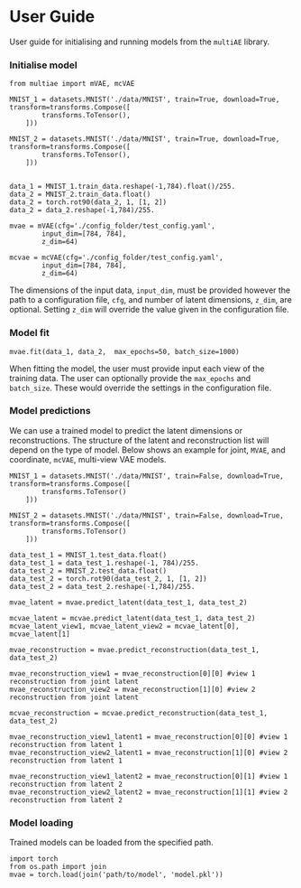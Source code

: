 # User Guide

User guide for initialising and running models from the ```multiAE``` library. 

### Initialise model 

```
from multiae import mVAE, mcVAE

MNIST_1 = datasets.MNIST('./data/MNIST', train=True, download=True, transform=transforms.Compose([
        transforms.ToTensor(),
    ]))

MNIST_2 = datasets.MNIST('./data/MNIST', train=True, download=True, transform=transforms.Compose([
        transforms.ToTensor(),
    ]))


data_1 = MNIST_1.train_data.reshape(-1,784).float()/255.
data_2 = MNIST_2.train_data.float()
data_2 = torch.rot90(data_2, 1, [1, 2])
data_2 = data_2.reshape(-1,784)/255.

mvae = mVAE(cfg='./config_folder/test_config.yaml',
        input_dim=[784, 784],
        z_dim=64)
        
mcvae = mcVAE(cfg='./config_folder/test_config.yaml',
        input_dim=[784, 784],
        z_dim=64)
```

The dimensions of the input data, ```input_dim```, must be provided however the path to a configuration file, ```cfg```, and number of latent dimensions, ```z_dim```, are optional. Setting ```z_dim``` will override the value given in the configuration file.

### Model fit 

```
mvae.fit(data_1, data_2,  max_epochs=50, batch_size=1000)
```
When fitting the model, the user must provide input each view of the training data. The user can optionally provide the ```max_epochs``` and ```batch_size```. These would override the settings in the configuration file. 

### Model predictions

We can use a trained model to predict the latent dimensions or reconstructions. The structure of the latent and reconstruction list will depend on the type of model. Below shows an example for joint, ```MVAE```,  and coordinate, ```mcVAE```, multi-view VAE models.
```
MNIST_1 = datasets.MNIST('./data/MNIST', train=False, download=True, transform=transforms.Compose([
        transforms.ToTensor()
    ]))

MNIST_2 = datasets.MNIST('./data/MNIST', train=False, download=True, transform=transforms.Compose([
        transforms.ToTensor()
    ]))

data_test_1 = MNIST_1.test_data.float()
data_test_1 = data_test_1.reshape(-1, 784)/255.
data_test_2 = MNIST_2.test_data.float()
data_test_2 = torch.rot90(data_test_2, 1, [1, 2])
data_test_2 = data_test_2.reshape(-1,784)/255.

mvae_latent = mvae.predict_latent(data_test_1, data_test_2)

mcvae_latent = mcvae.predict_latent(data_test_1, data_test_2)
mcvae_latent_view1, mcvae_latent_view2 = mcvae_latent[0], mcvae_latent[1]

mvae_reconstruction = mvae.predict_reconstruction(data_test_1, data_test_2)

mvae_reconstruction_view1 = mvae_reconstruction[0][0] #view 1 reconstruction from joint latent
mvae_reconstruction_view2 = mvae_reconstruction[1][0] #view 2 reconstruction from joint latent

mcvae_reconstruction = mcvae.predict_reconstruction(data_test_1, data_test_2)

mvae_reconstruction_view1_latent1 = mvae_reconstruction[0][0] #view 1 reconstruction from latent 1
mvae_reconstruction_view2_latent1 = mvae_reconstruction[1][0] #view 2 reconstruction from latent 1

mvae_reconstruction_view1_latent2 = mvae_reconstruction[0][1] #view 1 reconstruction from latent 2
mvae_reconstruction_view2_latent2 = mvae_reconstruction[1][1] #view 2 reconstruction from latent 2
```

### Model loading 
Trained models can be loaded from the specified path. 
```
import torch
from os.path import join
mvae = torch.load(join('path/to/model', 'model.pkl'))
```
